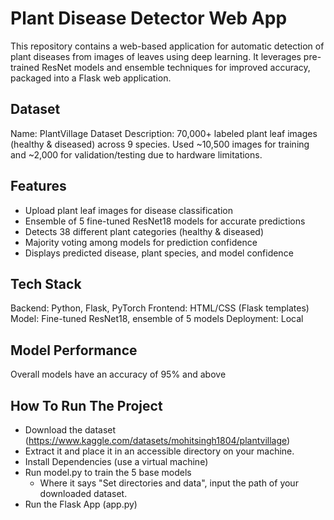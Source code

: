 # Plant Disease Detector Web App

This repository contains a web-based application for automatic detection of plant diseases from images of leaves using deep learning. 
It leverages pre-trained ResNet models and ensemble techniques for improved accuracy, packaged into a Flask web application.

## Dataset

Name: PlantVillage Dataset
Description: 70,000+ labeled plant leaf images (healthy & diseased) across 9 species. Used ~10,500 images for training and ~2,000 for validation/testing due to hardware limitations.

## Features

- Upload plant leaf images for disease classification
- Ensemble of 5 fine-tuned ResNet18 models for accurate predictions
- Detects 38 different plant categories (healthy & diseased)
- Majority voting among models for prediction confidence
- Displays predicted disease, plant species, and model confidence

## Tech Stack
Backend: Python, Flask, PyTorch
Frontend: HTML/CSS (Flask templates)
Model: Fine-tuned ResNet18, ensemble of 5 models
Deployment: Local 

## Model Performance
Overall models have an accuracy of 95% and above

## How To Run The Project
- Download the dataset (https://www.kaggle.com/datasets/mohitsingh1804/plantvillage)
- Extract it and place it in an accessible directory on your machine.
- Install Dependencies (use a virtual machine)
- Run model.py to train the 5 base models
  - Where it says "Set directories and data", input the path of your downloaded dataset.
- Run the Flask App (app.py)
